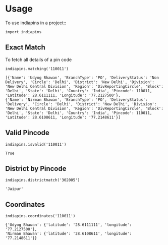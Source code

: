 # Usage

To use indiapins in a project::

```
import indiapins
```

Exact Match
------------
To fetch all details of a pin code

```
indiapins.matching('110011')

[{'Name': 'Udyog Bhawan', 'BranchType': 'PO', 'DeliveryStatus': 'Non Delivery', 'Circle': 'Delhi', 'District': 'New Delhi', 'Division': 'New Delhi Central Division', 'Region': 'DivReportingCircle', 'Block': 'Delhi', 'State': 'Delhi', 'Country': 'India', 'Pincode': 110011, 'Latitude': 28.6111111, 'Longitude': '77.2127500'},
{'Name': 'Nirman Bhawan', 'BranchType': 'PO', 'DeliveryStatus': 'Delivery', 'Circle': 'Delhi', 'District': 'New Delhi', 'Division': 'New Delhi Central Division', 'Region': 'DivReportingCircle', 'Block': 'Delhi', 'State': 'Delhi', 'Country': 'India', 'Pincode': 110011, 'Latitude': 28.6108611, 'Longitude': '77.2148611'}]

```

Valid Pincode
--------------
```
indiapins.isvalid('110011')

True
```

District by Pincode
-------------------------
```
indiapins.districtmatch('302005')

'Jaipur'
```

Coordinates
-----------
```
indiapins.coordinates('110011')

{'Udyog Bhawan': {'latitude': '28.6111111', 'longitude': '77.2127500'},
'Nirman Bhawan': {'latitude': '28.6108611', 'longitude': '77.2148611'}}

```
